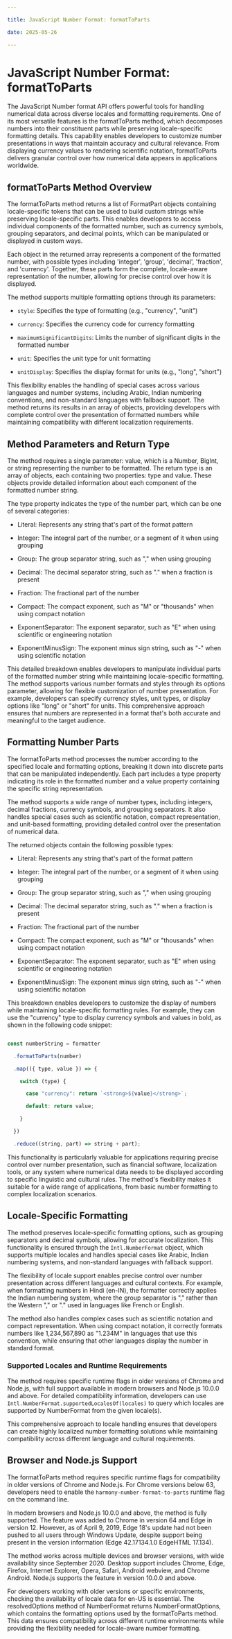 ```yaml
---

title: JavaScript Number Format: formatToParts

date: 2025-05-26

---
```



# JavaScript Number Format: formatToParts

The JavaScript Number format API offers powerful tools for handling numerical data across diverse locales and formatting requirements. One of its most versatile features is the formatToParts method, which decomposes numbers into their constituent parts while preserving locale-specific formatting details. This capability enables developers to customize number presentations in ways that maintain accuracy and cultural relevance. From displaying currency values to rendering scientific notation, formatToParts delivers granular control over how numerical data appears in applications worldwide.


## formatToParts Method Overview

The formatToParts method returns a list of FormatPart objects containing locale-specific tokens that can be used to build custom strings while preserving locale-specific parts. This enables developers to access individual components of the formatted number, such as currency symbols, grouping separators, and decimal points, which can be manipulated or displayed in custom ways.

Each object in the returned array represents a component of the formatted number, with possible types including 'integer', 'group', 'decimal', 'fraction', and 'currency'. Together, these parts form the complete, locale-aware representation of the number, allowing for precise control over how it is displayed.

The method supports multiple formatting options through its parameters:

- `style`: Specifies the type of formatting (e.g., "currency", "unit")

- `currency`: Specifies the currency code for currency formatting

- `maximumSignificantDigits`: Limits the number of significant digits in the formatted number

- `unit`: Specifies the unit type for unit formatting

- `unitDisplay`: Specifies the display format for units (e.g., "long", "short")

This flexibility enables the handling of special cases across various languages and number systems, including Arabic, Indian numbering conventions, and non-standard languages with fallback support. The method returns its results in an array of objects, providing developers with complete control over the presentation of formatted numbers while maintaining compatibility with different localization requirements.


## Method Parameters and Return Type

The method requires a single parameter: value, which is a Number, BigInt, or string representing the number to be formatted. The return type is an array of objects, each containing two properties: type and value. These objects provide detailed information about each component of the formatted number string.

The type property indicates the type of the number part, which can be one of several categories:

- Literal: Represents any string that's part of the format pattern

- Integer: The integral part of the number, or a segment of it when using grouping

- Group: The group separator string, such as "," when using grouping

- Decimal: The decimal separator string, such as "." when a fraction is present

- Fraction: The fractional part of the number

- Compact: The compact exponent, such as "M" or "thousands" when using compact notation

- ExponentSeparator: The exponent separator, such as "E" when using scientific or engineering notation

- ExponentMinusSign: The exponent minus sign string, such as "-" when using scientific notation

This detailed breakdown enables developers to manipulate individual parts of the formatted number string while maintaining locale-specific formatting. The method supports various number formats and styles through its options parameter, allowing for flexible customization of number presentation. For example, developers can specify currency styles, unit types, or display options like "long" or "short" for units. This comprehensive approach ensures that numbers are represented in a format that's both accurate and meaningful to the target audience.


## Formatting Number Parts

The formatToParts method processes the number according to the specified locale and formatting options, breaking it down into discrete parts that can be manipulated independently. Each part includes a type property indicating its role in the formatted number and a value property containing the specific string representation.

The method supports a wide range of number types, including integers, decimal fractions, currency symbols, and grouping separators. It also handles special cases such as scientific notation, compact representation, and unit-based formatting, providing detailed control over the presentation of numerical data.

The returned objects contain the following possible types:

- Literal: Represents any string that's part of the format pattern

- Integer: The integral part of the number, or a segment of it when using grouping

- Group: The group separator string, such as "," when using grouping

- Decimal: The decimal separator string, such as "." when a fraction is present

- Fraction: The fractional part of the number

- Compact: The compact exponent, such as "M" or "thousands" when using compact notation

- ExponentSeparator: The exponent separator, such as "E" when using scientific or engineering notation

- ExponentMinusSign: The exponent minus sign string, such as "-" when using scientific notation

This breakdown enables developers to customize the display of numbers while maintaining locale-specific formatting rules. For example, they can use the "currency" type to display currency symbols and values in bold, as shown in the following code snippet:

```javascript

const numberString = formatter

  .formatToParts(number)

  .map(({ type, value }) => {

    switch (type) {

      case "currency": return `<strong>${value}</strong>`;

      default: return value;

    }

  })

  .reduce((string, part) => string + part);

```

This functionality is particularly valuable for applications requiring precise control over number presentation, such as financial software, localization tools, or any system where numerical data needs to be displayed according to specific linguistic and cultural rules. The method's flexibility makes it suitable for a wide range of applications, from basic number formatting to complex localization scenarios.


## Locale-Specific Formatting

The method preserves locale-specific formatting options, such as grouping separators and decimal symbols, allowing for accurate localization. This functionality is ensured through the `Intl.NumberFormat` object, which supports multiple locales and handles special cases like Arabic, Indian numbering systems, and non-standard languages with fallback support.

The flexibility of locale support enables precise control over number presentation across different languages and cultural contexts. For example, when formatting numbers in Hindi (en-IN), the formatter correctly applies the Indian numbering system, where the group separator is "," rather than the Western "," or "." used in languages like French or English.

The method also handles complex cases such as scientific notation and compact representation. When using compact notation, it correctly formats numbers like 1,234,567,890 as "1.234M" in languages that use this convention, while ensuring that other languages display the number in standard format.


### Supported Locales and Runtime Requirements

The method requires specific runtime flags in older versions of Chrome and Node.js, with full support available in modern browsers and Node.js 10.0.0 and above. For detailed compatibility information, developers can use `Intl.NumberFormat.supportedLocalesOf(locales)` to query which locales are supported by NumberFormat from the given locale(s).

This comprehensive approach to locale handling ensures that developers can create highly localized number formatting solutions while maintaining compatibility across different language and cultural requirements.


## Browser and Node.js Support

The formatToParts method requires specific runtime flags for compatibility in older versions of Chrome and Node.js. For Chrome versions below 63, developers need to enable the `harmony-number-format-to-parts` runtime flag on the command line.

In modern browsers and Node.js 10.0.0 and above, the method is fully supported. The feature was added to Chrome in version 64 and Edge in version 12. However, as of April 9, 2019, Edge 18's update had not been pushed to all users through Windows Update, despite support being present in the version information (Edge 42.17134.1.0 EdgeHTML 17.134).

The method works across multiple devices and browser versions, with wide availability since September 2020. Desktop support includes Chrome, Edge, Firefox, Internet Explorer, Opera, Safari, Android webview, and Chrome Android. Node.js supports the feature in version 10.0.0 and above.

For developers working with older versions or specific environments, checking the availability of locale data for en-US is essential. The resolvedOptions method of NumberFormat returns NumberFormatOptions, which contains the formatting options used by the formatToParts method. This data ensures compatibility across different runtime environments while providing the flexibility needed for locale-aware number formatting.


